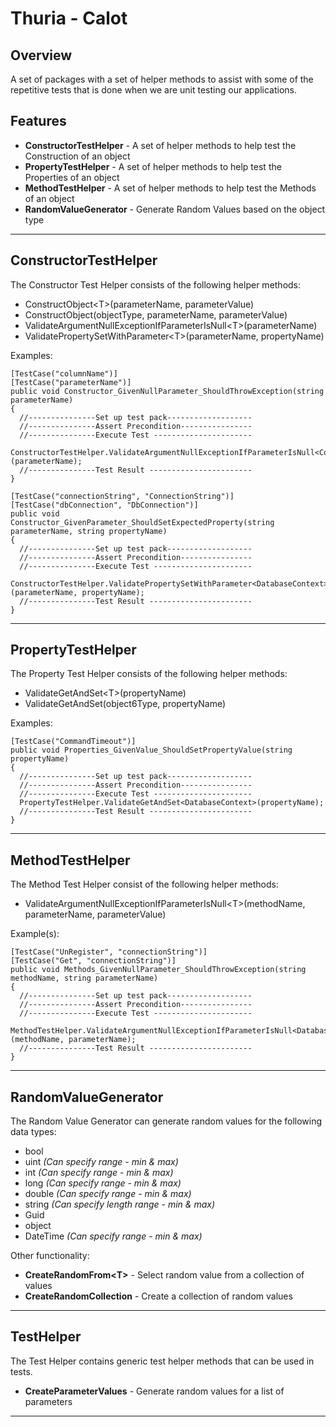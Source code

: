 Thuria - Calot
===

Overview
---

A set of packages with a set of helper methods to assist with some of the repetitive tests that is done when we are unit testing our applications.



Features
---
* **ConstructorTestHelper** - A set of helper methods to help test the Construction of an object
* **PropertyTestHelper** - A set of helper methods to help test the Properties of an object
* **MethodTestHelper** - A set of helper methods to help test the Methods of an object  
* **RandomValueGenerator** - Generate Random Values based on the object type

---
ConstructorTestHelper
---

The Constructor Test Helper consists of the following helper methods:

* ConstructObject\<T>(parameterName, parameterValue)
* ConstructObject(objectType, parameterName, parameterValue)
* ValidateArgumentNullExceptionIfParameterIsNull\<T>(parameterName)
* ValidatePropertySetWithParameter\<T>(parameterName, propertyName)

Examples:

>
    [TestCase("columnName")]
    [TestCase("parameterName")]
    public void Constructor_GivenNullParameter_ShouldThrowException(string parameterName)
    {
      //---------------Set up test pack-------------------
      //---------------Assert Precondition----------------
      //---------------Execute Test ----------------------
      ConstructorTestHelper.ValidateArgumentNullExceptionIfParameterIsNull<ColumnModel>(parameterName);
      //---------------Test Result -----------------------
    }

>
    [TestCase("connectionString", "ConnectionString")]
    [TestCase("dbConnection", "DbConnection")]
    public void Constructor_GivenParameter_ShouldSetExpectedProperty(string parameterName, string propertyName)
    {
      //---------------Set up test pack-------------------
      //---------------Assert Precondition----------------
      //---------------Execute Test ----------------------
      ConstructorTestHelper.ValidatePropertySetWithParameter<DatabaseContext>(parameterName, propertyName);
      //---------------Test Result -----------------------
    }

---
PropertyTestHelper
---

The Property Test Helper consists of the following helper methods:

* ValidateGetAndSet\<T>(propertyName)
* ValidateGetAndSet(object6Type, propertyName)

Examples:

>    
    [TestCase("CommandTimeout")]
    public void Properties_GivenValue_ShouldSetPropertyValue(string propertyName)
    {
      //---------------Set up test pack-------------------
      //---------------Assert Precondition----------------
      //---------------Execute Test ----------------------
      PropertyTestHelper.ValidateGetAndSet<DatabaseContext>(propertyName);
      //---------------Test Result -----------------------
    }

---
MethodTestHelper
---

The Method Test Helper consist of the following helper methods:

* ValidateArgumentNullExceptionIfParameterIsNull\<T>(methodName, parameterName, parameterValue)

Example(s):

>    
    [TestCase("UnRegister", "connectionString")]
    [TestCase("Get", "connectionString")]
    public void Methods_GivenNullParameter_ShouldThrowException(string methodName, string parameterName)
    {
      //---------------Set up test pack-------------------
      //---------------Assert Precondition----------------
      //---------------Execute Test ----------------------
      MethodTestHelper.ValidateArgumentNullExceptionIfParameterIsNull<DatabaseContext>(methodName, parameterName);
      //---------------Test Result -----------------------
    }

---
RandomValueGenerator
---

The Random Value Generator can generate random values for the following data types:

* bool
* uint _(Can specify range - min & max)_
* int _(Can specify range - min & max)_
* long _(Can specify range - min & max)_
* double _(Can specify range - min & max)_
* string _(Can specify length range - min & max)_
* Guid
* object
* DateTime _(Can specify range - min & max)_

Other functionality:
 
* **CreateRandomFrom\<T>** - Select random value from a collection of values
* **CreateRandomCollection** - Create a collection of random values

---
TestHelper
---

The Test Helper contains generic test helper methods that can be used in tests.

* **CreateParameterValues** - Generate random values for a list of parameters

---